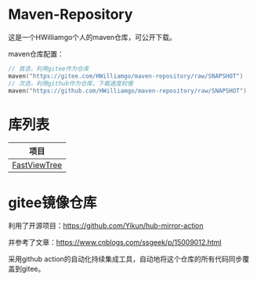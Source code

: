 # Maven-Repository
这是一个HWilliamgo个人的maven仓库，可公开下载。

maven仓库配置：

``` kotlin
// 首选，利用gitee作为仓库
maven("https://gitee.com/HWilliamgo/maven-repository/raw/SNAPSHOT")
// 次选，利用github作为仓库，下载速度较慢
maven("https://github.com/HWilliamgo/maven-repository/raw/SNAPSHOT")
```

# 库列表
| 项目                                                       |
|------------------------------------------------------------|
| [FastViewTree](https://github.com/HWilliamgo/FastViewTree) |


# gitee镜像仓库
利用了开源项目：https://github.com/Yikun/hub-mirror-action

并参考了文章：https://www.cnblogs.com/ssgeek/p/15009012.html

采用github action的自动化持续集成工具，自动地将这个仓库的所有代码同步覆盖到gitee。